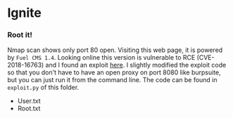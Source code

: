 # Ignite

### Root it!
Nmap scan shows only port 80 open. Visiting this web page, it is powered by `Fuel CMS 1.4`. Looking online this version is vulnerable to RCE (CVE-2018-16763) and I found an exploit [here](https://github.com/n3m1sys/CVE-2018-16763-Exploit-Python3/blob/master/exploit.py).
I slightly modified the exploit code so that you don't have to have an open proxy on port 8080 like burpsuite, but you can just run it from the command line. The code can be found in `exploit.py` of this folder.

- User.txt
- Root.txt
